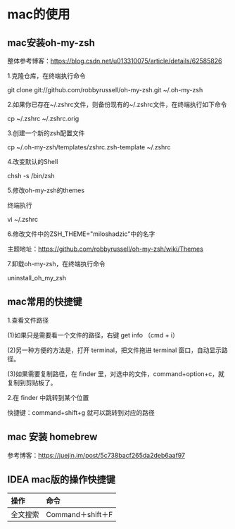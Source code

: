 # mac的使用

## mac安装oh-my-zsh

整体参考博客：https://blog.csdn.net/u013310075/article/details/62585826

1.克隆仓库，在终端执行命令

git clone git://github.com/robbyrussell/oh-my-zsh.git ~/.oh-my-zsh

2.如果你已存在~/.zshrc文件，则备份现有的~/.zshrc文件，在终端执行如下命令

cp ~/.zshrc ~/.zshrc.orig

3.创建一个新的zsh配置文件

cp ~/.oh-my-zsh/templates/zshrc.zsh-template ~/.zshrc

4.改变默认的Shell

chsh -s /bin/zsh

5.修改oh-my-zsh的themes

终端执行

vi ~/.zshrc

6.修改文件中的ZSH_THEME="miloshadzic"中的名字

主题地址：https://github.com/robbyrussell/oh-my-zsh/wiki/Themes

7.卸载oh-my-zsh，在终端执行命令

uninstall_oh_my_zsh

## mac常用的快捷键

1.查看文件路径

(1)如果只是需要看一个文件的路径，右键 get info （cmd + i）

(2)另一种方便的方法是，打开 terminal，把文件拖进 terminal 窗口，自动显示路径。

(3)如果需要复制路径，在 finder 里，对选中的文件，command+option+c，就复制到剪贴板了。

2.在 finder 中跳转到某个位置

快捷键：command+shift+g 就可以跳转到对应的路径


## mac 安装 homebrew

参考博客：https://juejin.im/post/5c738bacf265da2deb6aaf97

## IDEA mac版的操作快捷键

|操作|命令|
|:-|:-|
全文搜索 | Command＋shift＋F 
